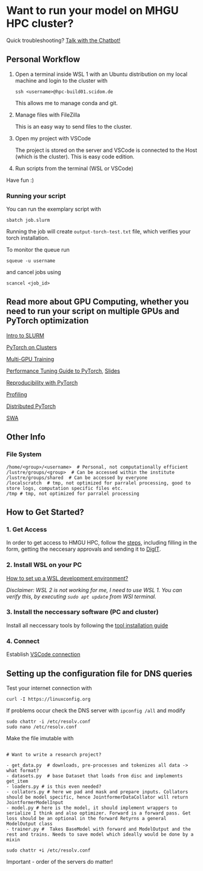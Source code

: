 # Want to run your model on MHGU HPC cluster?

Quick troubleshooting? [Talk with the Chatbot!](https://teams.microsoft.com/l/app/f6405520-7907-4464-8f6e-9889e2fb7d8f?templateInstanceId=e249fd29-3a61-4e73-baae-65341c449294&environment=Default-e229e493-1bf2-40a7-9b84-85f6c23aeed8)

## Personal Workflow

1. Open a terminal inside WSL 1 with an Ubuntu distribution on my local machine and login to the cluster with
   ```
   ssh <username>@hpc-build01.scidom.de
   ```
   This allows me to manage conda and git.
2. Manage files with FileZilla
   
   This is an easy way to send files to the cluster. 
  
3. Open my project with VSCode

   The project is stored on the server and VSCode is connected to the Host (which is the cluster). This is easy code edition. 

4. Run scripts from the terminal (WSL or VSCode)

Have fun :) 

### Running your script

You can run the exemplary script with 
```
sbatch job.slurm
```

Running the job will create `output-torch-test.txt` file, which verifies your torch installation. 

To monitor the queue run
```
squeue -u username
```
and cancel jobs using
```
scancel <job_id>
```

## Read more about GPU Computing, whether you need to run your script on multiple GPUs and PyTorch optimization

[Intro to SLURM](https://researchcomputing.princeton.edu/support/knowledge-base/slurm)

[PyTorch on Clusters](https://researchcomputing.princeton.edu/support/knowledge-base/pytorch)

[Multi-GPU Training](https://github.com/PrincetonUniversity/multi_gpu_training)

[Performance Tuning Guide to PyTorch](https://pytorch.org/tutorials/recipes/recipes/tuning_guide.html), [Slides](https://tigress-web.princeton.edu/~jdh4/PyTorchPerformanceTuningGuide_GTC2021.pdf)

[Reproducibility with PyTorch](https://pytorch.org/docs/stable/notes/randomness.html)

[Profiling](https://pytorch.org/tutorials/beginner/profiler.html)

[Distributed PyTorch](https://pytorch.org/tutorials/intermediate/dist_tuto.html)

[SWA](https://pytorch.org/blog/pytorch-1.6-now-includes-stochastic-weight-averaging/)

## Other Info

### File System

```
/home/<group>/<username>  # Personal, not computationally efficient
/lustre/groups/<group>  # Can be accessed within the institute
/lustre/groups/shared  # Can be accessed by everyone
/localscratch  # tmp, not optimized for parralel processing, good to store logs, computation specific files etc. 
/tmp # tmp, not optimized for parralel processing
```

## How to Get Started?

### 1. Get Access

In order to get access to HMGU HPC, follow the [steps](https://hmgu.sharepoint.com/sites/hpc-wiki/SitePages/HPC-Onboarding.aspx?xsdata=MDV8MDJ8YWRhbS5pemRlYnNraUBoZWxtaG9sdHotbXVuaWNoLmRlfGI2NTEwY2I2NDcxMDQ2Y2I4NWYxMDhkYzVmYTM4MDEzfGUyMjllNDkzMWJmMjQwYTc5Yjg0ODVmNmMyM2FlZWQ4fDB8MHw2Mzg0OTA0MDMwMjQxNDUyMzh8VW5rbm93bnxUV0ZwYkdac2IzZDhleUpXSWpvaU1DNHdMakF3TURBaUxDSlFJam9pVjJsdU16SWlMQ0pCVGlJNklrMWhhV3dpTENKWFZDSTZNbjA9fDB8fHw%3D&sdata=YjhFWG51ZmY3VHlsWFJzdnBGcEdiUWhDMkxjT3NiZ2RadEpYd3hJOGlNOD0%3D&CT=1716966009623&OR=OWA-NT-Mail&CID=d7428f61-5cd7-52c5-4840-bfc600eafc2c&clickParams=eyJYLUFwcE5hbWUiOiJNaWNyb3NvZnQgT3V0bG9vayBXZWIgQXBwIiwiWC1BcHBWZXJzaW9uIjoiMjAyNDA0MTkwMDcuMjgiLCJPUyI6IldpbmRvd3MgMTEifQ%3D%3D), including filling in the form, getting the neccesary approvals and sending it to [DigIT](digit-hpc@helmholtz-munich.de). 


### 2. Install WSL on your PC

[How to set up a WSL development environment?](https://learn.microsoft.com/en-us/windows/wsl/setup/environment)

*Disclaimer: WSL 2 is not working for me, I need to use WSL 1. You can verify this, by executing `sudo apt update` from WSl terminal.*


### 3. Install the neccessary software (PC and cluster)

Install all neccessary tools by following the [tool installation guide](https://bioinformatics_core.ascgitlab.helmholtz-muenchen.de/it_hpc_documentation/Installations.html)


### 4. Connect

Establish [VSCode connection](https://bioinformatics_core.ascgitlab.helmholtz-muenchen.de/it_hpc_documentation/Installations.html#VSCode-Cluster-Connection)

## Setting up the configuration file for DNS queries

Test your internet connection with 
```
curl -I https://linuxconfig.org
```
If problems occur check the DNS server with `ipconfig /all` and modify 

```
sudo chattr -i /etc/resolv.conf
sudo nano /etc/resolv.conf
```
Make the file imutable with
```

# Want to write a research project?

- get_data.py  # downloads, pre-processes and tokenizes all data -> what format?
- datasets.py  # base Dataset that loads from disc and implements get_item
- loaders.py # is this even needed?
- collators.py # here we pad and mask and prepare inputs. Collators should be model specific, hence JointformerDataCollator will return JointformerModelInput
- model.py # here is the model, it should implement wrappers to serialize I think and also optimizer. Forward is a forward pass. Get loss should be an optional in the forward Retyrns a general ModelOutput class
- trainer.py #  Takes BaseModel with forward and ModelOutput and the rest and trains. Needs to save model which ideally would be done by a mixin

sudo chattr +i /etc/resolv.conf
```
 
Important - order of the servers do matter!
